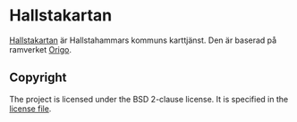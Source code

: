 # Hallstakartan
[Hallstakartan](http://karta.hallstahammar.se) är Hallstahammars kommuns karttjänst. Den är baserad på ramverket [Origo](https://github.com/origo-map/origo/).
## Copyright
The project is licensed under the BSD 2-clause license. It is specified in the [license file](LICENSE.txt).
